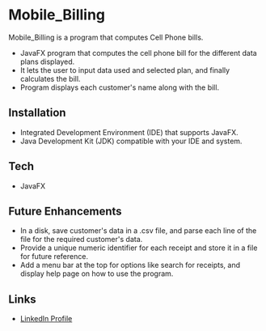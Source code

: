 # Mobile_Billing
Mobile_Billing is a program that computes Cell Phone bills.
* JavaFX program that computes the cell phone bill for the different data plans displayed. 
* It lets the user to input data used and selected plan, and finally calculates the bill.
* Program displays each customer's name along with the bill. 
## Installation 
* Integrated Development Environment (IDE) that supports JavaFX.
* Java Development Kit (JDK) compatible with your IDE and system.
## Tech
* JavaFX
## Future Enhancements 
* In a disk, save customer's data in a .csv file, and parse each line of the file for the required customer's data. 
* Provide a unique numeric identifier for each receipt and store it in a file for future reference. 
* Add a menu bar at the top for options like search for receipts, and display help page on how to use the program.

## Links
* [LinkedIn Profile](https://www.linkedin.com/in/singhperry01/)

